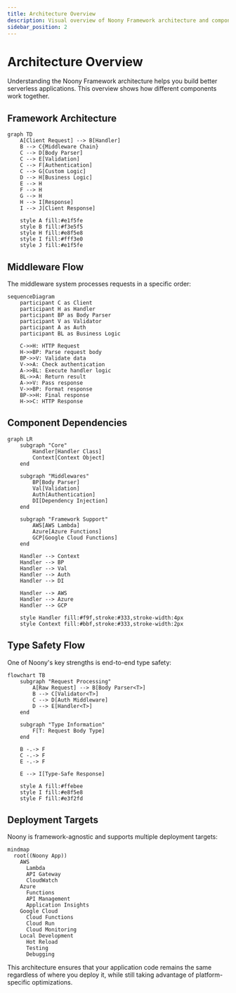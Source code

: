 ```yaml
---
title: Architecture Overview
description: Visual overview of Noony Framework architecture and component relationships
sidebar_position: 2
---
```


# Architecture Overview

Understanding the Noony Framework architecture helps you build better serverless applications. This overview shows how different components work together.

## Framework Architecture

```mermaid
graph TD
    A[Client Request] --> B[Handler]
    B --> C{Middleware Chain}
    C --> D[Body Parser]
    C --> E[Validation]
    C --> F[Authentication]
    C --> G[Custom Logic]
    D --> H[Business Logic]
    E --> H
    F --> H
    G --> H
    H --> I[Response]
    I --> J[Client Response]
    
    style A fill:#e1f5fe
    style B fill:#f3e5f5
    style H fill:#e8f5e8
    style I fill:#fff3e0
    style J fill:#e1f5fe
```

## Middleware Flow

The middleware system processes requests in a specific order:

```mermaid
sequenceDiagram
    participant C as Client
    participant H as Handler
    participant BP as Body Parser
    participant V as Validator
    participant A as Auth
    participant BL as Business Logic
    
    C->>H: HTTP Request
    H->>BP: Parse request body
    BP->>V: Validate data
    V->>A: Check authentication
    A->>BL: Execute handler logic
    BL->>A: Return result
    A->>V: Pass response
    V->>BP: Format response
    BP->>H: Final response
    H->>C: HTTP Response
```

## Component Dependencies

```mermaid
graph LR
    subgraph "Core"
        Handler[Handler Class]
        Context[Context Object]
    end
    
    subgraph "Middlewares"
        BP[Body Parser]
        Val[Validation]
        Auth[Authentication]
        DI[Dependency Injection]
    end
    
    subgraph "Framework Support"
        AWS[AWS Lambda]
        Azure[Azure Functions]
        GCP[Google Cloud Functions]
    end
    
    Handler --> Context
    Handler --> BP
    Handler --> Val
    Handler --> Auth
    Handler --> DI
    
    Handler --> AWS
    Handler --> Azure
    Handler --> GCP
    
    style Handler fill:#f9f,stroke:#333,stroke-width:4px
    style Context fill:#bbf,stroke:#333,stroke-width:2px
```

## Type Safety Flow

One of Noony's key strengths is end-to-end type safety:

```mermaid
flowchart TB
    subgraph "Request Processing"
        A[Raw Request] --> B[Body Parser<T>]
        B --> C[Validator<T>]
        C --> D[Auth Middleware]
        D --> E[Handler<T>]
    end
    
    subgraph "Type Information"
        F[T: Request Body Type]
    end
    
    B -.-> F
    C -.-> F
    E -.-> F
    
    E --> I[Type-Safe Response]
    
    style A fill:#ffebee
    style I fill:#e8f5e8
    style F fill:#e3f2fd
```

## Deployment Targets

Noony is framework-agnostic and supports multiple deployment targets:

```mermaid
mindmap
  root((Noony App))
    AWS
      Lambda
      API Gateway
      CloudWatch
    Azure
      Functions
      API Management
      Application Insights
    Google Cloud
      Cloud Functions
      Cloud Run
      Cloud Monitoring
    Local Development
      Hot Reload
      Testing
      Debugging
```

This architecture ensures that your application code remains the same regardless of where you deploy it, while still taking advantage of platform-specific optimizations.
